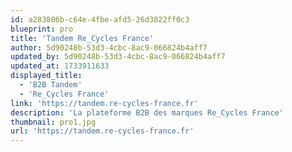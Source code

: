 ```yaml
---
id: a283806b-c64e-4fbe-afd5-26d3822ff0c3
blueprint: pro
title: 'Tandem Re_Cycles France'
author: 5d90248b-53d3-4cbc-8ac9-066824b4aff7
updated_by: 5d90248b-53d3-4cbc-8ac9-066824b4aff7
updated_at: 1733911633
displayed_title:
  - 'B2B Tandem'
  - 'Re_Cycles France'
link: 'https://tandem.re-cycles-france.fr'
description: 'La plateforme B2B des marques Re_Cycles France'
thumbnail: pro1.jpg
url: 'https://tandem.re-cycles-france.fr'
---
```

